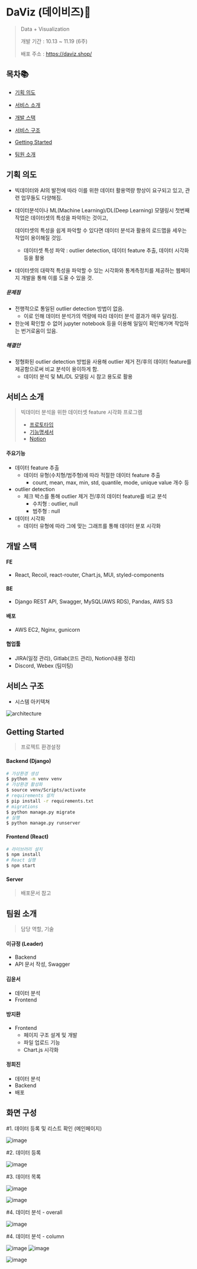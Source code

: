 # DaViz (데이비즈):cookie:

> Data + Visualization
>
> 개발 기간 : 10.13 ~ 11.19 (6주)
>
> 배포 주소 :  https://daviz.shop/



## 목차📚

- [기획 의도](#기획-의도)
- [서비스 소개](#서비스-소개)

- [개발 스택](#개발-스택)
- [서비스 구조](#서비스-구조)
- [Getting Started](#getting-started)
- [팀원 소개](#팀원-소개)

## 기획 의도

- 빅데이터와 AI의 발전에 따라 이를 위한 데이터 활용역량 향상이 요구되고 있고, 관련 업무들도 다양해짐.

- 데이터분석이나 ML(Machine Learning)/DL(Deep Learning) 모델링시 첫번째 작업은 데이터셋의 특성을 파악하는 것이고,

  데이터셋의 특성을 쉽게 파악할 수 있다면 데이터 분석과 활용의 로드맵을 세우는 작업이 용이해질 것임.

  - 데이터셋 특성 파악 : outlier detection, 데이터 feature 추출, 데이터 시각화 등을 활용

- 데이터셋의 대략적 특성을 파악할 수 있는 시각화와 통계측정치를 제공하는 웹페이지 개발을 통해 이를 도울 수 있을 것.



##### 문제점

- 전행적으로 통일된 outlier detection 방법이 없음.
  - 이로 인해 데이터 분석가의 역량에 따라 데이터 분석 결과가 매우 달라짐.
- 한눈에 확인할 수 없어 jupyter notebook 등을 이용해 일일이 확인해가며 작업하는 번거로움이 있음.



##### 해결안

- 정형화된 outlier detection 방법을 사용해 outlier 제거 전/후의 데이터 feature를 제공함으로써 비교 분석이 용이하게 함.
  - 데이터 분석 및 ML/DL 모델링 시 참고 용도로 활용





## 서비스 소개

> 빅데이터 분석을 위한 데이터셋 feature 시각화 프로그램
>
> - [프로토타입](./설계/prototype.pdf)
> - [기능명세서](./설계/기능명세서.pdf)
> - [Notion](https://www.notion.so/PJT-Daviz-00f38c7cd62d4dfcad1e45f04bc2ad7b)

#### 주요기능

- 데이터 feature 추출
  - 데이터 유형(수치형/범주형)에 따라 적절한 데이터 feature 추출
    - count, mean, max, min, std, quantile, mode, unique value 개수 등
- outlier detection
  - 체크 박스를 통해 outlier 제거 전/후의 데이터 feature를 비교 분석
    - 수치형 : outlier, null
    - 범주형 : null
- 데이터 시각화
  - 데이터 유형에 따라 그에 맞는 그래프를 통해 데이터 분포 시각화





## 개발 스택

#### FE

- React, Recoil, react-router, Chart.js, MUI, styled-components

#### BE

- Django REST API, Swagger, MySQL(AWS RDS), Pandas, AWS S3

#### 배포

- AWS EC2, Nginx, gunicorn

#### 협업툴

- JIRA(일정 관리), Gitlab(코드 관리), Notion(내용 정리)
- Discord, Webex (팀미팅)



## 서비스 구조

- 시스템 아키텍쳐

![architecture](README.assets/architecture.png)







## Getting Started

> 프로젝트 환경설정

#### Backend (Django)

```bash
# 가상환경 생성
$ python -m venv venv
# 가상환경 활성화
$ source venv/Scripts/activate
# requirements 설치
$ pip install -r requirements.txt
# migrations
$ python manage.py migrate
# 실행
$ python manage.py runserver
```

#### Frontend (React)

```bash
# 라이브러리 설치
$ npm install
# React 실행
$ npm start
```

#### Server

> 배포문서 참고



## 팀원 소개

> 담당 역할, 기술

#### 이규정 (Leader)

- Backend
- API 문서 작성, Swagger

#### 김윤서

- 데이터 분석
- Frontend

#### 방지환

- Frontend
  - 페이지 구조 설계 및 개발
  - 파일 업로드 기능
  - Chart.js 시각화

#### 정희진

- 데이터 분석
- Backend
- 배포



## 화면 구성 

#1. 데이터 등록 및 리스트 확인 (메인페이지)

![image](https://user-images.githubusercontent.com/77471673/142108508-51f437b6-8a6a-4722-9188-dbcffdb47834.png)



#2. 데이터 등록

![image](https://user-images.githubusercontent.com/77471673/142108869-0ffe2fd2-cec7-4a15-b1ce-fd535abcdab0.png)


#3. 데이터 목록

![image](https://user-images.githubusercontent.com/77471673/142109379-989e10a5-4ae6-4823-80b3-433873de5b82.png)

![image](https://user-images.githubusercontent.com/77471673/142112073-f1abee16-23e0-48d5-8e8b-edded684dc64.png)


#4. 데이터 분석 - overall

![image](https://user-images.githubusercontent.com/77471673/142112352-4872dd72-b51c-44f3-a086-a0e5e1220347.png)




#4. 데이터 분석 - column

![image](https://user-images.githubusercontent.com/77471673/142112796-4c74a242-c19f-4db6-be77-18442aad0aba.png)
![image](https://user-images.githubusercontent.com/77471673/142113078-1b997e28-2c9a-4cf8-bbcb-88fec40dffee.png)

![image](https://user-images.githubusercontent.com/77471673/142113318-332e69bc-8aa9-4d56-8c1e-361c594d930a.png)
